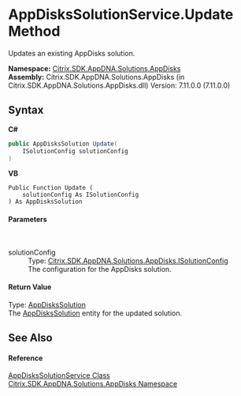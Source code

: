 # AppDisksSolutionService.Update Method 
 

Updates an existing AppDisks solution.

**Namespace:**&nbsp;<a href="3c384851-470e-e1e2-019f-9fa48f730a55">Citrix.SDK.AppDNA.Solutions.AppDisks</a><br />**Assembly:**&nbsp;Citrix.SDK.AppDNA.Solutions.AppDisks (in Citrix.SDK.AppDNA.Solutions.AppDisks.dll) Version: 7.11.0.0 (7.11.0.0)

## Syntax

**C#**
```csharp
public AppDisksSolution Update(
	ISolutionConfig solutionConfig
)
```

**VB**
```vbnet
Public Function Update ( 
	solutionConfig As ISolutionConfig
) As AppDisksSolution
```


#### Parameters
&nbsp;<dl><dt>solutionConfig</dt><dd>Type: <a href="9a2e34d4-572d-20e6-3b41-9ad22d7390f9">Citrix.SDK.AppDNA.Solutions.AppDisks.ISolutionConfig</a><br />The configuration for the AppDisks solution.</dd></dl>

#### Return Value
Type: <a href="c558efde-3ed2-f446-b9f0-43e9bdfd40c2">AppDisksSolution</a><br />The <a href="c558efde-3ed2-f446-b9f0-43e9bdfd40c2">AppDisksSolution</a> entity for the updated solution.

## See Also


#### Reference
<a href="788c5801-0980-62fe-f2f1-cc8e70c9365f">AppDisksSolutionService Class</a><br /><a href="3c384851-470e-e1e2-019f-9fa48f730a55">Citrix.SDK.AppDNA.Solutions.AppDisks Namespace</a><br />
